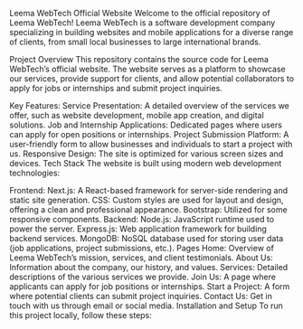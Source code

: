 Leema WebTech Official Website
Welcome to the official repository of Leema WebTech! Leema WebTech is a software development company specializing in building websites and mobile applications for a diverse range of clients, from small local businesses to large international brands.

Project Overview
This repository contains the source code for Leema WebTech’s official website. The website serves as a platform to showcase our services, provide support for clients, and allow potential collaborators to apply for jobs or internships and submit project inquiries.

Key Features:
Service Presentation: A detailed overview of the services we offer, such as website development, mobile app creation, and digital solutions.
Job and Internship Applications: Dedicated pages where users can apply for open positions or internships.
Project Submission Platform: A user-friendly form to allow businesses and individuals to start a project with us.
Responsive Design: The site is optimized for various screen sizes and devices.
Tech Stack
The website is built using modern web development technologies:

Frontend:
Next.js: A React-based framework for server-side rendering and static site generation.
CSS: Custom styles are used for layout and design, offering a clean and professional appearance.
Bootstrap: Utilized for some responsive components.
Backend:
Node.js: JavaScript runtime used to power the server.
Express.js: Web application framework for building backend services.
MongoDB: NoSQL database used for storing user data (job applications, project submissions, etc.).
Pages
Home: Overview of Leema WebTech’s mission, services, and client testimonials.
About Us: Information about the company, our history, and values.
Services: Detailed descriptions of the various services we provide.
Join Us: A page where applicants can apply for job positions or internships.
Start a Project: A form where potential clients can submit project inquiries.
Contact Us: Get in touch with us through email or social media.
Installation and Setup
To run this project locally, follow these steps:


